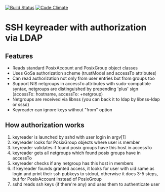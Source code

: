 [![Build Status](https://travis-ci.org/rambler-oss/keyreader.svg?branch=master)](https://travis-ci.org/rambler-oss/keyreader)
[![Code Climate](https://codeclimate.com/github/rambler-oss/keyreader/badges/gpa.svg)](https://codeclimate.com/github/rambler-oss/keyreader)

SSH keyreader with authorization via LDAP
=========================================

Features
--------

* Reads standard PosixAccount and PosixGroup object classes
* Uses GoSa authorization scheme (trustModel and accessTo attributes)
* Can read authorization not only from user entries but from groups too
* Support NIS netgroups in accessTo attributes with sudo-compatible syntax, netgroups are distinguished by prepending 'plus' sign
(accessTo: hostname, accessTo: +netgroup)
* Netgroups are received via libnss (you can back it to ldap by libnss-ldap or sssd)
* Keyreader can ignore keys without "from" option

How authorization works
-----------------------

1. keyreader is launched by sshd with user login in argv[1]
1. keyreader looks for PosixGroup objects where user is member
1. keyreader validates if found posix groups have this host in accessTo
1. keyreader gets all netgroups which found posix groups have in accessTo
1. keyreader checks if any netgroup has this host in members
2. if keyreader founds granted access, it looks for user with uid same as login and print their ssh pubkeys to stdout, otherwise it does 3-5 steps, but for PosixAccount instead of PosixGroup
1. sshd reads ssh keys (if there're any) and uses them to authenticate user
